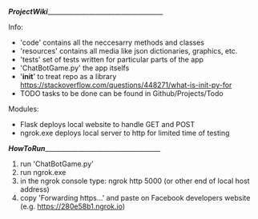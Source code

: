 ___ProjectWiki_______________________________________

Info:
- 'code'			contains all the neccesarry methods and classes
- 'resources'		contains all media like json dictionaries, graphics, etc.
- 'tests'			set of tests written for particular parts of the app
- 'ChatBotGame.py'	the app itselfs
- '__init__'		to treat repo as a library https://stackoverflow.com/questions/448271/what-is-init-py-for
- TODO			tasks to be done can be found in Github/Projects/Todo

Modules:
- Flask  deploys local website to handle GET and POST
- ngrok.exe    deploys local server to http for limited time of testing


___HowToRun_______________________________________
1. run 'ChatBotGame.py'
2. run ngrok.exe
3. in the ngrok console type: ngrok http 5000
   (or other end of local host address)
4. copy 'Forwarding https...' and paste on Facebook developers website (e.g. https://280e58b1.ngrok.io)

